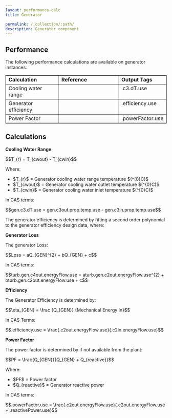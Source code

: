 ```yaml
---
layout: performance-calc
title: Generator

permalink: /:collection/:path/
description: Generator component
---
```


<div class="section" id="performance">
<h2>Performance<a class="headerlink" href="#performance" title="Permalink to this headline"></a></h2>
<p>The following performance calculations are available on generator instances.</p>
<table border="1" class="docutils">
<colgroup>
<col width="34%">
<col width="39%">
<col width="26%">
</colgroup>
<tbody valign="top">
<tr class="row-odd"><td><strong>Calculation</strong></td>
<td><strong>Reference</strong></td>
<td><strong>Output Tags</strong></td>
</tr>
<tr class="row-even"><td>Cooling water range</td>
<td>&nbsp;</td>
<td>.c3.dT.use</td>
</tr>
<tr class="row-odd"><td>Generator efficiency</td>
<td>&nbsp;</td>
<td>.efficiency.use</td>
</tr>
<tr class="row-even"><td>Power Factor</td>
<td>&nbsp;</td>
<td>.powerFactor.use</td>
</tr>
</tbody>
</table>
</div>

<div class="section" id="calculations">
<h2>Calculations<a class="headerlink" href="#calculations" title="Permalink to this headline"></a></h2>
<p><strong>Cooling Water Range</strong></p>
<div class="math">
<p><span class="math">$$T_{r} = T_{cwout} - T_{cwin}$$</span></p>
</div><p>Where:</p>
<ul class="simple">
<li><span class="math">$T_{r}$</span> = Generator cooling water range temperature <span class="math">$(^{0}C)$</span></li>
<li><span class="math">$T_{cwout}$</span> = Generator cooling water outlet temperature <span class="math">$(^{0}C)$</span></li>
<li><span class="math">$T_{cwin}$</span> = Generator cooling water inlet temperature <span class="math">$(^{0}C)$</span></li>
</ul>
<p>In CAS terms:</p>
<div class="math">
<p><span class="math">$$gen.c3.dT.use = gen.c3out.prop.temp.use - gen.c3in.prop.temp.use$$</span></p>
</div><p>The generator efficiency is determined by fitting a second order polynomial to
the generator efficiency design data, where:</p>
<p><strong>Generator Loss</strong></p>
<p>The generator Loss:</p>
<div class="math">
<p><span class="math">$$Loss = aQ_{GEN}^{2} + bQ_{GEN} + c$$</span></p>
</div><p>In CAS terms:</p>
<div class="math">
<p><span class="math">$$turb.gen.c4out.energyFlow.use = aturb.gen.c2out.energyFlow.use^{2} + bturb.gen.c2out.energyFlow.use + c$$</span></p>
</div><p><strong>Efficiency</strong></p>
<p>The Generator Efficiency is determined by:</p>
<div class="math">
<p><span class="math">$$\eta_{GEN} = \frac {Q_{GEN}} {Mechanical Energy In}$$</span></p>
</div><p>In CAS Terms:</p>
<div class="math">
<p><span class="math">$$.efficiency.use = \frac{.c2out.energyFlow.use}{.c2in.energyFlow.use}$$</span></p>
</div><p><strong>Power Factor</strong></p>
<p>The power factor is determined by if not available from the plant:</p>
<div class="math">
<p><span class="math">$$PF = \frac{Q_{GEN}}{Q_{GEN} + Q_{reactive}}$$</span></p>
</div><p>Where:</p>
<ul class="simple">
<li><span class="math">$PF$</span> = Power factor</li>
<li><span class="math">$Q_{reactive}$</span> = Generator reactive power</li>
</ul>
<p>In CAS terms:</p>
<div class="math">
<p><span class="math">$$.powerFactor.use = \frac{.c2out.energyFlow.use}{.c2out.energyFlow.use + .reactivePower.use}$$</span></p>
</div></div>
